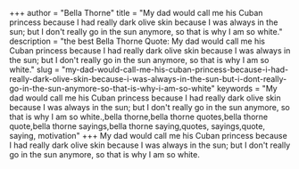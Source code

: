+++
author = "Bella Thorne"
title = "My dad would call me his Cuban princess because I had really dark olive skin because I was always in the sun; but I don't really go in the sun anymore, so that is why I am so white."
description = "the best Bella Thorne Quote: My dad would call me his Cuban princess because I had really dark olive skin because I was always in the sun; but I don't really go in the sun anymore, so that is why I am so white."
slug = "my-dad-would-call-me-his-cuban-princess-because-i-had-really-dark-olive-skin-because-i-was-always-in-the-sun-but-i-dont-really-go-in-the-sun-anymore-so-that-is-why-i-am-so-white"
keywords = "My dad would call me his Cuban princess because I had really dark olive skin because I was always in the sun; but I don't really go in the sun anymore, so that is why I am so white.,bella thorne,bella thorne quotes,bella thorne quote,bella thorne sayings,bella thorne saying,quotes, sayings,quote, saying, motivation"
+++
My dad would call me his Cuban princess because I had really dark olive skin because I was always in the sun; but I don't really go in the sun anymore, so that is why I am so white.
